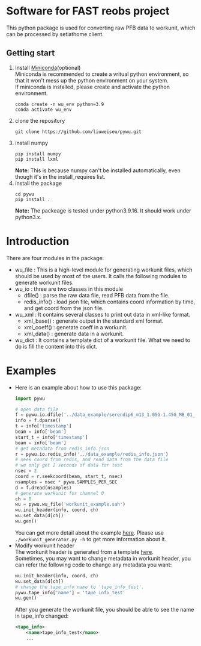 # Software for FAST reobs project
This python package is used for converting raw PFB data to workunit, which can be processed by setiathome client.  
## Getting start
1. Install [Miniconda](https://docs.conda.io/en/latest/miniconda.html)(optional)  
Miniconda is recommended to create a vritual python environment, so that it won't mess up the python environment on your system.  
If miniconda is installed, please create and activate the python environment.
    ```
    conda create -n wu_env python=3.9
    conda activate wu_env
    ``` 
2. clone the repository
    ```
    git clone https://github.com/liuweiseu/pywu.git
    ```
3. install numpy
    ```
    pip install numpy
    pip install lxml
    ```
   **Note**: This is because numpy can't be installed automatically, even though it's in the install_requires list.
4. install the package
    ```
    cd pywu
    pip install .
    ```
    **Note:** The packeage is tested under python3.9.16. It should work under python3.x. 
# Introduction
There are four modules in the package:  
* wu_file : This is a high-level module for generating workunit files, which should be used by most of the users. It calls the following modules to generate workunit files.
* wu_io : three are two classes in this module  
    * dfile() : parse the raw data file, read PFB data from the file.
    * redis_info() : load json file, which contains coord information by time, and get coord from the json file.
* wu_xml : It contains several classes to print out data in xml-like format.  
    * xml_base() : generate output in the standard xml format.
    * xml_coeff() : genetate coeff in a workunit.
    * xml_data() : generate data in a workunit.
* wu_dict : It contains a template dict of a workunit file. What we need to do is fill the content into this dict.  
# Examples 
* Here is an example about how to use this package:
    ```python
    import pywu

    # open data file
    f = pywu.io.dfile('../data_example/serendip6_m13_1.05G-1.45G_MB_01_00_20230511_165609_868843681_raw_2s.dat')
    info = f.dparse()
    t = info['timestamp']
    beam = info['beam']
    start_t = info['timestamp']
    beam = info['beam']
    # get metadata from redis_info.json
    r = pywu.io.redis_info('../data_example/redis_info.json')
    # seek coord from redis, and read data from the data file
    # we only get 2 seconds of data for test
    nsec = 2
    coord = r.seekcoord(beam, start_t, nsec)
    nsamples = nsec * pywu.SAMPLES_PER_SEC
    d = f.dread(nsamples)
    # generate workunit for channel 0
    ch = 0
    wu = pywu.wu_file('workunit_example.sah')
    wu.init_header(info, coord, ch)
    wu.set_data(d[ch])
    wu.gen()
    ```
    You can get more detail about the example [here](https://github.com/liuweiseu/pywu/blob/master/examples). Please use `./workunit_generator.py -h` to get more information about it.  
* Modify workunit header   
The workunit header is generated from a template [here](https://github.com/liuweiseu/pywu/blob/master/pywu/wu_dict.py).  
Sometimes, you may want to change metadata in workunit header, you can refer the following code to change any metadata you want:
    ```python
    wu.init_header(info, coord, ch)
    wu.set_data(d[ch])
    # change the tape_info name to 'tape_info_test'.
    pywu.tape_info['name'] = 'tape_info_test'
    wu.gen()
    ```
    After you generate the workunit file, you should be able to see the name in tape_info changed:
    ```xml
    <tape_info>
        <name>tape_info_test</name>
        ...
    ```